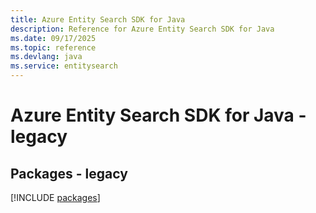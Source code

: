 ```yaml
---
title: Azure Entity Search SDK for Java
description: Reference for Azure Entity Search SDK for Java
ms.date: 09/17/2025
ms.topic: reference
ms.devlang: java
ms.service: entitysearch
---
```

# Azure Entity Search SDK for Java - legacy
## Packages - legacy
[!INCLUDE [packages](entity-search-index.md)]